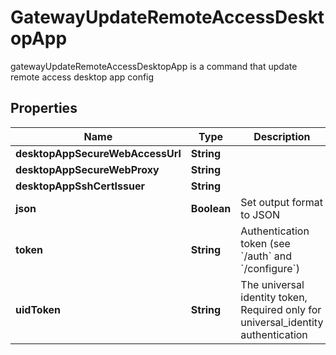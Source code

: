 

# GatewayUpdateRemoteAccessDesktopApp

gatewayUpdateRemoteAccessDesktopApp is a command that update remote access desktop app config

## Properties

| Name | Type | Description | Notes |
|------------ | ------------- | ------------- | -------------|
|**desktopAppSecureWebAccessUrl** | **String** |  |  [optional] |
|**desktopAppSecureWebProxy** | **String** |  |  [optional] |
|**desktopAppSshCertIssuer** | **String** |  |  [optional] |
|**json** | **Boolean** | Set output format to JSON |  [optional] |
|**token** | **String** | Authentication token (see &#x60;/auth&#x60; and &#x60;/configure&#x60;) |  [optional] |
|**uidToken** | **String** | The universal identity token, Required only for universal_identity authentication |  [optional] |



